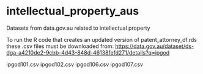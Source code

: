 # intellectual_property_aus
Datasets from data.gov.au related to intellectual property

To run the R code that creates an updated version of  patent_attorney_df.rds these .csv files must be downloaded from:
https://data.gov.au/dataset/ds-dga-a4210de2-9cbb-4d43-848d-46138fefd271/details?q=ipgod

ipgod101.csv
ipgod102.csv
ipgod106.csv
ipgod107.csv
